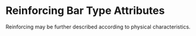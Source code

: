 Reinforcing Bar Type Attributes
===============================

Reinforcing may be further described according to physical characteristics.
